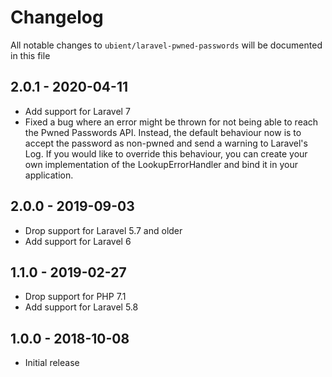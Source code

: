 # Changelog

All notable changes to `ubient/laravel-pwned-passwords` will be documented in this file

## 2.0.1 - 2020-04-11
- Add support for Laravel 7
- Fixed a bug where an error might be thrown for not being able to reach the Pwned Passwords API. 
  Instead, the default behaviour now is to accept the password as non-pwned and send a warning to Laravel's Log.
  If you would like to override this behaviour, you can create your own implementation of the LookupErrorHandler and bind it in your application.

## 2.0.0 - 2019-09-03
- Drop support for Laravel 5.7 and older
- Add support for Laravel 6

## 1.1.0 - 2019-02-27
- Drop support for PHP 7.1
- Add support for Laravel 5.8

## 1.0.0 - 2018-10-08
- Initial release
